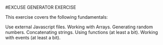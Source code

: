 #EXCUSE GENERATOR EXERCISE

This exercise covers the following fundamentals:

Use external Javascript files.
Working with Arrays.
Generating random numbers.
Concatenating strings.
Using functions (at least a bit).
Working with events (at least a bit).